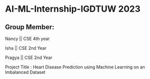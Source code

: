 # AI-ML-Internship-IGDTUW 2023

## Group Member:

Nancy || CSE 4th year

Isha || CSE 2nd Year

Pragya || CSE 2nd Year

Project Title : Heart Disease Prediction using Machine Learning on an Imbalanced Dataset

